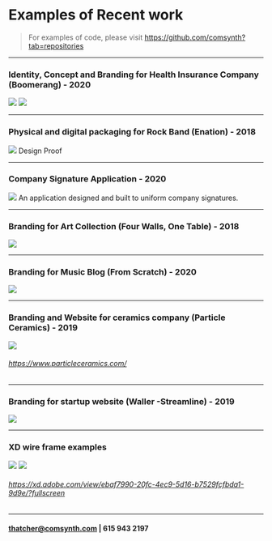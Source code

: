 # Examples of Recent work
> For examples of code, please visit https://github.com/comsynth?tab=repositories
___
### Identity, Concept and Branding for Health Insurance Company (Boomerang) - 2020

![](examples_of_work/boomerang_v2.png)
![](examples_of_work/boomerang_dev.png)

___

### Physical and digital packaging for Rock Band (Enation) - 2018
![](examples_of_work/Shock%20EP%20-%20Design%20Proof%20(W139).jpeg)
Design Proof
___

### Company Signature Application - 2020
![](examples_of_work/signatureapp.png)
An application designed and built to uniform company signatures.
___

### Branding for Art Collection (Four Walls, One Table)  - 2018
![](examples_of_work/four%20walls%20flyer.png)
___
### Branding for Music Blog (From Scratch) - 2020
![](examples_of_work/fader01.png)
___
### Branding and Website for ceramics company (Particle Ceramics) - 2019
![](examples_of_work/particle%20ceramics%20website.png)
###### https://www.particleceramics.com/
___
### Branding for startup website (Waller -Streamline) - 2019
![](examples_of_work/steamline%20v3.png)
___
### XD wire frame examples 
![](examples_of_work/streamline%20wire.png)
![](examples_of_work/streamline-%20lines.png)
###### https://xd.adobe.com/view/ebaf7990-20fc-4ec9-5d16-b7529fcfbda1-9d9e/?fullscreen
___

#### thatcher@comsynth.com | 615 943 2197


